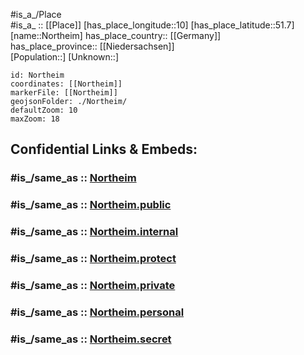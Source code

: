 ﻿---
confidential: public
isDeleted: false
location:
- 51.7
- 10
mapmarker: city
mapzoom:
- 7
- 12
SpocWebEntityId: 32960
tags:
- geo/City
type: City
---

#is_a_/Place  
#is_a_ :: [[Place]] 
[has_place_longitude::10] 
[has_place_latitude::51.7] 
[name::Northeim] 
has_place_country:: [[Germany]]  
has_place_province:: [[Niedersachsen]]  
[Population::] 
[Unknown::] 


```leaflet
id: Northeim
coordinates: [[Northeim]] 
markerFile: [[Northeim]] 
geojsonFolder: ./Northeim/
defaultZoom: 10 
maxZoom: 18
```


## Confidential Links & Embeds: 

### #is_/same_as :: [Northeim](/_Standards/Earth/Continent/Europe/Europe~Central/Germany/Germany~West/Niedersachsen/counties~Niedersachsen/Northeim.md) 

### #is_/same_as :: [Northeim.public](/_public/Earth/Continent/Europe/Europe~Central/Germany/Germany~West/Niedersachsen/counties~Niedersachsen/Northeim.public.md) 

### #is_/same_as :: [Northeim.internal](/_internal/Earth/Continent/Europe/Europe~Central/Germany/Germany~West/Niedersachsen/counties~Niedersachsen/Northeim.internal.md) 

### #is_/same_as :: [Northeim.protect](/_protect/Earth/Continent/Europe/Europe~Central/Germany/Germany~West/Niedersachsen/counties~Niedersachsen/Northeim.protect.md) 

### #is_/same_as :: [Northeim.private](/_private/Earth/Continent/Europe/Europe~Central/Germany/Germany~West/Niedersachsen/counties~Niedersachsen/Northeim.private.md) 

### #is_/same_as :: [Northeim.personal](/_personal/Earth/Continent/Europe/Europe~Central/Germany/Germany~West/Niedersachsen/counties~Niedersachsen/Northeim.personal.md) 

### #is_/same_as :: [Northeim.secret](/_secret/Earth/Continent/Europe/Europe~Central/Germany/Germany~West/Niedersachsen/counties~Niedersachsen/Northeim.secret.md)

